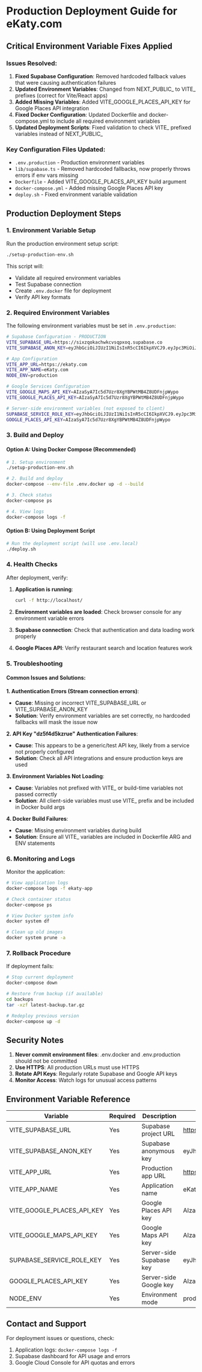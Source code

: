 # Production Deployment Guide for eKaty.com

## Critical Environment Variable Fixes Applied

### Issues Resolved:
1. **Fixed Supabase Configuration**: Removed hardcoded fallback values that were causing authentication failures
2. **Updated Environment Variables**: Changed from NEXT_PUBLIC_ to VITE_ prefixes (correct for Vite/React apps)
3. **Added Missing Variables**: Added VITE_GOOGLE_PLACES_API_KEY for Google Places API integration
4. **Fixed Docker Configuration**: Updated Dockerfile and docker-compose.yml to include all required environment variables
5. **Updated Deployment Scripts**: Fixed validation to check VITE_ prefixed variables instead of NEXT_PUBLIC_

### Key Configuration Files Updated:
- `.env.production` - Production environment variables
- `lib/supabase.ts` - Removed hardcoded fallbacks, now properly throws errors if env vars missing
- `Dockerfile` - Added VITE_GOOGLE_PLACES_API_KEY build argument
- `docker-compose.yml` - Added missing Google Places API key
- `deploy.sh` - Fixed environment variable validation

## Production Deployment Steps

### 1. Environment Variable Setup

Run the production environment setup script:
```bash
./setup-production-env.sh
```

This script will:
- Validate all required environment variables
- Test Supabase connection
- Create `.env.docker` file for deployment
- Verify API key formats

### 2. Required Environment Variables

The following environment variables must be set in `.env.production`:

```bash
# Supabase Configuration - PRODUCTION
VITE_SUPABASE_URL=https://sixzqokachwkcvsqpxoq.supabase.co
VITE_SUPABASE_ANON_KEY=eyJhbGciOiJIUzI1NiIsInR5cCI6IkpXVCJ9.eyJpc3MiOiJzdXBhYmFzZSIsInJlZiI6InNpeHpxb2thY2h3a2N2c3FweG9xIiwicm9sZSI6ImFub24iLCJpYXQiOjE3NDIwNzc5NTUsImV4cCI6MjA1NzY1Mzk1NX0.7oUA3DNoEjihJ4eR9yNpTX3OeMT--uYTIZoN7o54goM

# App Configuration
VITE_APP_URL=https://ekaty.com
VITE_APP_NAME=eKaty.com
NODE_ENV=production

# Google Services Configuration
VITE_GOOGLE_MAPS_API_KEY=AIzaSyA7Ic5d7Uzr8XgYBPWtMB4Z8UDFnjpWypo
VITE_GOOGLE_PLACES_API_KEY=AIzaSyA7Ic5d7Uzr8XgYBPWtMB4Z8UDFnjpWypo

# Server-side environment variables (not exposed to client)
SUPABASE_SERVICE_ROLE_KEY=eyJhbGciOiJIUzI1NiIsInR5cCI6IkpXVCJ9.eyJpc3MiOiJzdXBhYmFzZSIsInJlZiI6InNpeHpxb2thY2h3a2N2c3FweG9xIiwicm9sZSI6InNlcnZpY2Vfcm9sZSIsImlhdCI6MTc0MjA3Nzk1NSwiZXhwIjoyMDU3NjUzOTU1fQ.6JZVNCbl-zCOvbxf5e9G1XoXFsZdP3eCFbqlegIWR4c
GOOGLE_PLACES_API_KEY=AIzaSyA7Ic5d7Uzr8XgYBPWtMB4Z8UDFnjpWypo
```

### 3. Build and Deploy

#### Option A: Using Docker Compose (Recommended)
```bash
# 1. Setup environment
./setup-production-env.sh

# 2. Build and deploy
docker-compose --env-file .env.docker up -d --build

# 3. Check status
docker-compose ps

# 4. View logs
docker-compose logs -f
```

#### Option B: Using Deployment Script
```bash
# Run the deployment script (will use .env.local)
./deploy.sh
```

### 4. Health Checks

After deployment, verify:

1. **Application is running**:
   ```bash
   curl -f http://localhost/
   ```

2. **Environment variables are loaded**:
   Check browser console for any environment variable errors

3. **Supabase connection**:
   Check that authentication and data loading work properly

4. **Google Places API**:
   Verify restaurant search and location features work

### 5. Troubleshooting

#### Common Issues and Solutions:

**1. Authentication Errors (Stream connection errors)**:
- **Cause**: Missing or incorrect VITE_SUPABASE_URL or VITE_SUPABASE_ANON_KEY
- **Solution**: Verify environment variables are set correctly, no hardcoded fallbacks will mask the issue now

**2. API Key "dz5f4d5kzrue" Authentication Failures**:
- **Cause**: This appears to be a generic/test API key, likely from a service not properly configured
- **Solution**: Check all API integrations and ensure production keys are used

**3. Environment Variables Not Loading**:
- **Cause**: Variables not prefixed with VITE_ or build-time variables not passed correctly
- **Solution**: All client-side variables must use VITE_ prefix and be included in Docker build args

**4. Docker Build Failures**:
- **Cause**: Missing environment variables during build
- **Solution**: Ensure all VITE_ variables are included in Dockerfile ARG and ENV statements

### 6. Monitoring and Logs

Monitor the application:

```bash
# View application logs
docker-compose logs -f ekaty-app

# Check container status
docker-compose ps

# View Docker system info
docker system df

# Clean up old images
docker system prune -a
```

### 7. Rollback Procedure

If deployment fails:

```bash
# Stop current deployment
docker-compose down

# Restore from backup (if available)
cd backups
tar -xzf latest-backup.tar.gz

# Redeploy previous version
docker-compose up -d
```

## Security Notes

1. **Never commit environment files**: .env.docker and .env.production should not be committed
2. **Use HTTPS**: All production URLs must use HTTPS
3. **Rotate API Keys**: Regularly rotate Supabase and Google API keys
4. **Monitor Access**: Watch logs for unusual access patterns

## Environment Variable Reference

| Variable | Required | Description | Example |
|----------|----------|-------------|---------|
| VITE_SUPABASE_URL | Yes | Supabase project URL | https://xyz.supabase.co |
| VITE_SUPABASE_ANON_KEY | Yes | Supabase anonymous key | eyJhbGciOiJIUzI1NiI... |
| VITE_APP_URL | Yes | Production app URL | https://ekaty.com |
| VITE_APP_NAME | Yes | Application name | eKaty.com |
| VITE_GOOGLE_PLACES_API_KEY | Yes | Google Places API key | AIzaSyA7Ic5d7... |
| VITE_GOOGLE_MAPS_API_KEY | Yes | Google Maps API key | AIzaSyA7Ic5d7... |
| SUPABASE_SERVICE_ROLE_KEY | Yes | Server-side Supabase key | eyJhbGciOiJIUzI1NiI... |
| GOOGLE_PLACES_API_KEY | Yes | Server-side Google key | AIzaSyA7Ic5d7... |
| NODE_ENV | Yes | Environment mode | production |

## Contact and Support

For deployment issues or questions, check:
1. Application logs: `docker-compose logs -f`
2. Supabase dashboard for API usage and errors
3. Google Cloud Console for API quotas and errors